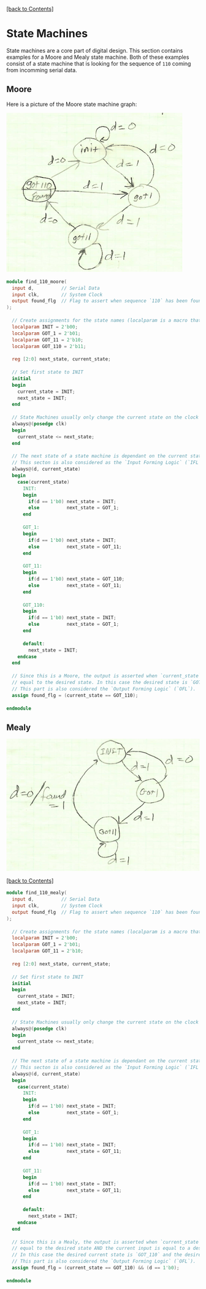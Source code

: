 [[back to Contents]](https://github.com/Amulek1416/verilog-help-sheet/blob/main/README.md)
# State Machines

State machines are a core part of digital design. This section contains examples for a Moore and Mealy state machine. Both of these examples consist of a state machine that is looking for the sequence of `110` coming from incomming serial data. 

## Moore

Here is a picture of the Moore state machine graph:

![MooreStateMachineGraph](stateMachineGraph.PNG)

```verilog
module find_110_moore(
  input d,          // Serial Data
  input clk,        // System Clock
  output found_flg  // Flag to assert when sequence `110` has been found
);

  // Create assignments for the state names (localparam is a macro that can be used only in the module).
  localparam INIT = 2'b00;
  localparam GOT_1 = 2'b01;
  localparam GOT_11 = 2'b10;
  localparam GOT_110 = 2'b11;
  
  reg [2:0] next_state, current_state;
  
  // Set first state to INIT
  initial
  begin
    current_state = INIT;
    next_state = INIT;
  end
  
  // State Machines usually only change the current state on the clock edge
  always@(posedge clk)
  begin
    current_state <= next_state;
  end
  
  // The next state of a state machine is dependant on the current state and input.
  // This secton is also considered as the `Input Forming Logic` (`IFL`).
  always@(d, current_state)
  begin
    case(current_state)
      INIT:
      begin
        if(d == 1'b0) next_state = INIT;
        else          next_state = GOT_1;
      end
      
      GOT_1:
      begin
        if(d == 1'b0) next_state = INIT;
        else          next_state = GOT_11;
      end
      
      GOT_11:
      begin
        if(d == 1'b0) next_state = GOT_110;
        else          next_state = GOT_11;
      end
      
      GOT_110:
      begin
        if(d == 1'b0) next_state = INIT;
        else          next_state = GOT_1;
      end
      
      default:
        next_state = INIT;
    endcase
  end
  
  // Since this is a Moore, the output is asserted when `current_state` is 
  // equal to the desired state. In this case the desired state is `GOT_110`.
  // This part is also considered the `Output Forming Logic` (`OFL`).
  assign found_flg = (current_state == GOT_110);

endmodule
```

## Mealy

![MealyStateMachineGraph](stateMachineGraph-Mealy.PNG)

[[back to Contents]](https://github.com/Amulek1416/verilog-help-sheet/blob/main/README.md)

```verilog
module find_110_mealy(
  input d,          // Serial Data
  input clk,        // System Clock
  output found_flg  // Flag to assert when sequence `110` has been found
);

  // Create assignments for the state names (localparam is a macro that can be used only in the module).
  localparam INIT = 2'b00;
  localparam GOT_1 = 2'b01;
  localparam GOT_11 = 2'b10;
  
  reg [2:0] next_state, current_state;
  
  // Set first state to INIT
  initial
  begin
    current_state = INIT;
    next_state = INIT;
  end
  
  // State Machines usually only change the current state on the clock edge
  always@(posedge clk)
  begin
    current_state <= next_state;
  end
  
  // The next state of a state machine is dependant on the current state and input.
  // This secton is also considered as the `Input Forming Logic` (`IFL`)
  always@(d, current_state)
  begin
    case(current_state)
      INIT:
      begin
        if(d == 1'b0) next_state = INIT;
        else          next_state = GOT_1;
      end
      
      GOT_1:
      begin
        if(d == 1'b0) next_state = INIT;
        else          next_state = GOT_11;
      end
      
      GOT_11:
      begin
        if(d == 1'b0) next_state = INIT;
        else          next_state = GOT_11;
      end
      
      default:
        next_state = INIT;
    endcase
  end
  
  // Since this is a Mealy, the output is asserted when `current_state` is
  // equal to the desired state AND the current input is equal to a desired value.
  // In this case the desired current state is `GOT_110` and the desired input is `1'b0`
  // This part is also considered the `Output Forming Logic` (`OFL`).
  assign found_flg = (current_state == GOT_110) && (d == 1'b0);

endmodule
```
